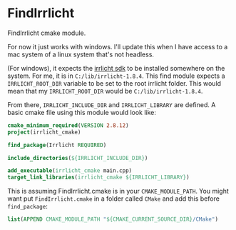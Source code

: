 # FindIrrlicht
FindIrrlicht cmake module.

For now it just works with windows. I'll update this when I have access to a mac system of a linux system that's not headless.

(For windows), it expects the [irrlicht sdk](http://irrlicht.sourceforge.net/?page_id=10) to be installed somewhere on the system.
For me, it is in `C:/lib/irrlicht-1.8.4`. This find module expects a `IRRLICHT_ROOT_DIR` variable to be set to the root irrlicht
folder. This would mean that my `IRRLICHT_ROOT_DIR` would be `C:/lib/irrlicht-1.8.4`.

From there, `IRRLICHT_INCLUDE_DIR` and `IRRLICHT_LIBRARY` are defined. A basic cmake file using this module would look like:

```cmake
cmake_minimum_required(VERSION 2.8.12)
project(irrlicht_cmake)

find_package(Irrlicht REQUIRED)

include_directories(${IRRLICHT_INCLUDE_DIR})

add_executable(irrlicht_cmake main.cpp)
target_link_libraries(irrlicht_cmake ${IRRLICHT_LIBRARY})
```

This is assuming FindIrrlicht.cmake is in your `CMAKE_MODULE_PATH`. You might want put `FindIrrlicht.cmake` in a 
folder called `CMake` and add this before `find_package`:

```cmake
list(APPEND CMAKE_MODULE_PATH "${CMAKE_CURRENT_SOURCE_DIR}/CMake")
```
